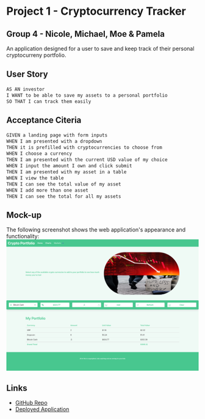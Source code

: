 # Project 1 - Cryptocurrency Tracker
## Group 4 - Nicole, Michael, Moe & Pamela
An application designed for a user to save and keep track of their personal cryptocurreny portfolio.

## User Story
```
AS AN investor
I WANT to be able to save my assets to a personal portfolio
SO THAT I can track them easily
```

## Acceptance Citeria
```
GIVEN a landing page with form inputs
WHEN I am presented with a dropdown
THEN it is prefilled with cryptocurrencies to choose from
WHEN I choose a currency
THEN I am presented with the current USD value of my choice
WHEN I input the amount I own and click submit
THEN I am presented with my asset in a table
WHEN I view the table
THEN I can see the total value of my asset
WHEN I add more than one asset
THEN I can see the total for all my assets 
```
## Mock-up
The following screenshot shows the web application's appearance and functionality:
![Crypto tracker screenshot](assets/images/screenshot.png)

## Links
- [GitHub Repo](https://github.com/nicoletr/project1-finance-tracker)
- [Deployed Application](https://nicoletr.github.io/project1-finance-tracker/)